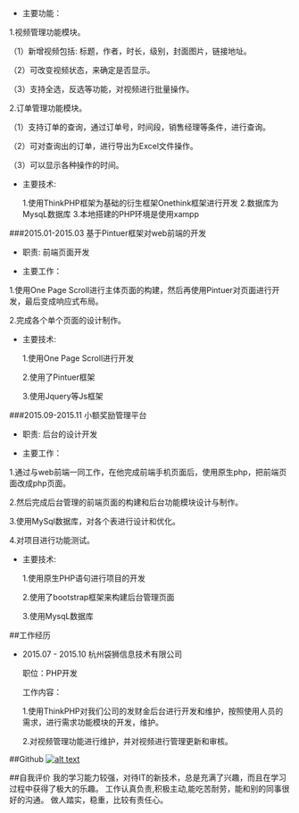 

- 主要功能：

 1.视频管理功能模块。

  （1）新增视频包括: 标题，作者，时长，级别，封面图片，链接地址。
  
  （2）可改变视频状态，来确定是否显示。
  
  （3）支持全选，反选等功能，对视频进行批量操作。

 2.订单管理功能模块。

  （1）支持订单的查询，通过订单号，时间段，销售经理等条件，进行查询。
  
  （2）可对查询出的订单，进行导出为Excel文件操作。
  
  （3）可以显示各种操作的时间。

- 主要技术:

	1.使用ThinkPHP框架为基础的衍生框架Onethink框架进行开发
	2.数据库为MysqL数据库
	3.本地搭建的PHP环境是使用xampp

###2015.01-2015.03 基于Pintuer框架对web前端的开发
- 职责: 前端页面开发

- 主要工作：

 1.使用One Page Scroll进行主体页面的构建，然后再使用Pintuer对页面进行开发，最后变成响应式布局。
 
 2.完成各个单个页面的设计制作。
  
- 主要技术:

	1.使用One Page Scroll进行开发
	
	2.使用了Pintuer框架
	
	3.使用Jquery等Js框架

###2015.09-2015.11 小额奖励管理平台
- 职责: 后台的设计开发

- 主要工作：

 1.通过与web前端一同工作，在他完成前端手机页面后，使用原生php，把前端页面改成php页面。
 
 2.然后完成后台管理的前端页面的构建和后台功能模块设计与制作。

 3.使用MySql数据库，对各个表进行设计和优化。

 4.对项目进行功能测试。
  
- 主要技术:

	1.使用原生PHP语句进行项目的开发
	
	2.使用了bootstrap框架来构建后台管理页面
	
	3.使用MysqL数据库

##工作经历

- 2015.07 - 2015.10 杭州袋狮信息技术有限公司

	职位：PHP开发

	工作内容：
	
	1.使用ThinkPHP对我们公司的发财金后台进行开发和维护，按照使用人员的需求，进行需求功能模块的开发，维护。
	
	2.对视频管理功能进行维护，并对视频进行管理更新和审核。


##Github
[![alt text](http://hacfun-tv.n1.yun.tf:8999/Public/Upload/image/2015-10-10/56187e290edcb.png "Github")](https://github.com/usapla1)

##自我评价
我的学习能力较强，对待IT的新技术，总是充满了兴趣，而且在学习过程中获得了极大的乐趣。
工作认真负责,积极主动,能吃苦耐劳，能和别的同事很好的沟通。
做人踏实，稳重，比较有责任心。
